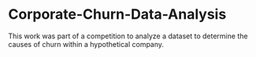 # Corporate-Churn-Data-Analysis
This work was part of a competition to analyze a dataset to determine the causes of churn within a hypothetical company.
